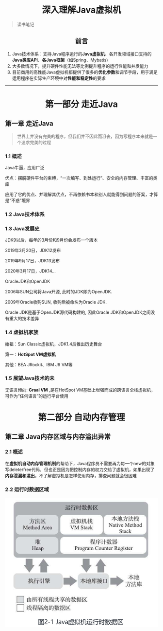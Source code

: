 # <center>深入理解Java虚拟机</center>

> 读书笔记

## <center>前言<center>

1. Java技术体系：支持Java程序运行的**Java虚拟机**、各开发领域接口支持的**Java类库API**、**各Java框架**（如Spring、Mybatis)
2. 大多数情况下，提升硬件性能无法等比例提升程序的运行性能和并发能力
3. 目前商用的高性能Java虚拟机都提供了很多的**优化参数**和调节手段，用于满足运用程序在实际生产环境中对**性能和稳定性**的要求

------

# <center>第一部分 走近Java<center>

## 第一章 走近Java

> 世界上并没有完美的程序，但我们并不因此而沮丧，因为写程序本来就是一个追求完美的过程

### 1.1 概述

Java牛逼，应用广泛

优点：摆脱硬件平台的束缚，“一次编写、到处运行”、安全的内存管理、丰富的类库

应用了它的优点、并理解其优点，不再依赖书本和别人就能得到问题的答案，才算是“不惑”境界

### 1.2 Java技术体系

### 1.3 Java发展史

JDK9以后，每年的3月份和9月份会发布一个版本

2019年3月20日，JDK12发布

2019年9月17日，JDK13发布

2020年3月17日，JDK14...



OracleJDK和OpenJDK

2006年SUN公司将Java开源, 此时的JDK即为OpenJDK.

2009年Oracle收购SUN, 收购后被命名为Oracle JDK.

Oracle JDK是基于OpenJDK源代码构建的, 因此Oracle JDK和OpenJDK之间没有重大的技术差异

### 1.4 虚拟机家族

始祖：Sun Classic虚拟机，JDK1.4后推出历史舞台

第一：**HotSpot VM虚拟机**

其他：BEA JRockit、IBM J9 VM等

### 1.5 展望Java技术的未

无语言倾向: **Graal VM**  ,是在HotSpot VM基础上增强而成的跨语言全栈虚拟机，可作为“任何语言”的运行平台使用	



# <center>第二部分 自动内存管理

## 第二章 Java内存区域与内存溢出异常

### 2.1 概述

在**虚拟机自动内存管理机制**的帮助下，Java程序员不需要再为每一个new的对象写delete/free代码，但也正是因为把控制内存的权力交给了虚拟机，如果出现了**内存泄漏和溢出**，不了解虚拟机是怎样使用内存，排查问题就会很困难

### 2.2 运行时数据区域

![Image text](https://github.com/guchaolong/guchaolong.github.io/blob/master/_posts_img/jvmruntimearea.png)






